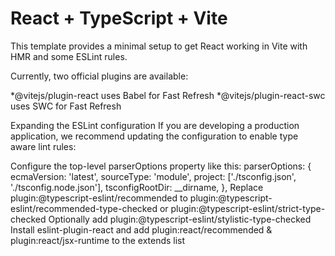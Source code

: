 # React + TypeScript + Vite

This template provides a minimal setup to get React working in Vite with HMR and some ESLint rules.

Currently, two official plugins are available:

*@vitejs/plugin-react uses Babel for Fast Refresh
*@vitejs/plugin-react-swc uses SWC for Fast Refresh

Expanding the ESLint configuration
If you are developing a production application, we recommend updating the configuration to enable type aware lint rules:

Configure the top-level parserOptions property like this:
   parserOptions: {
    ecmaVersion: 'latest',
    sourceType: 'module',
    project: ['./tsconfig.json', './tsconfig.node.json'],
    tsconfigRootDir: __dirname,
   },
Replace plugin:@typescript-eslint/recommended to plugin:@typescript-eslint/recommended-type-checked or plugin:@typescript-eslint/strict-type-checked
Optionally add plugin:@typescript-eslint/stylistic-type-checked
Install eslint-plugin-react and add plugin:react/recommended & plugin:react/jsx-runtime to the extends list
